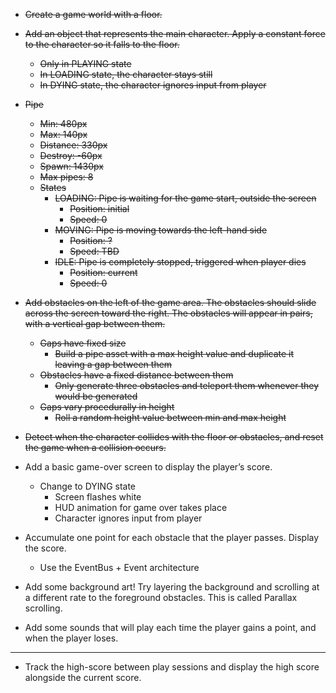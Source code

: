 - ~~Create a game world with a floor.~~

- ~~Add an object that represents the main character. Apply a constant force to the character so it falls to the floor.~~
	- ~~Only in PLAYING state~~
	- ~~In LOADING state, the character stays still~~
	- ~~In DYING state, the character ignores input from player~~

- ~~Pipe~~
	- ~~Min: 480px~~
	- ~~Max: 140px~~
	- ~~Distance: 330px~~
	- ~~Destroy: -60px~~
	- ~~Spawn: 1430px~~
	- ~~Max pipes: 8~~
	- ~~States~~
		- ~~LOADING: Pipe is waiting for the game start, outside the screen~~
			- ~~Position: initial~~
			- ~~Speed: 0~~
		- ~~MOVING: Pipe is moving towards the left-hand side~~
			- ~~Position: ?~~
			- ~~Speed: TBD~~
		- ~~IDLE: Pipe is completely stopped, triggered when player dies~~
			- ~~Position: current~~
			- ~~Speed: 0~~

- ~~Add obstacles on the left of the game area. The obstacles should slide across the screen toward the right. The obstacles will appear in pairs, with a vertical gap between them.~~
	- ~~Gaps have fixed size~~
		- ~~Build a pipe asset with a max height value and duplicate it leaving a gap between them~~
	- ~~Obstacles have a fixed distance between them~~
		- ~~Only generate three obstacles and teleport them whenever they would be generated~~
	- ~~Gaps vary procedurally in height~~
		- ~~Roll a random height value between min and max height~~
    
- ~~Detect when the character collides with the floor or obstacles, and reset the game when a collision occurs.~~
- Add a basic game-over screen to display the player’s score.
	- Change to DYING state
		- Screen flashes white
		- HUD animation for game over takes place
		- Character ignores input from player
	
- Accumulate one point for each obstacle that the player passes. Display the score.
	- Use the EventBus + Event architecture

- Add some background art! Try layering the background and scrolling at a different rate to the foreground obstacles. This is called Parallax scrolling.

- Add some sounds that will play each time the player gains a point, and when the player loses.

--------------------------------------------

- Track the high-score between play sessions and display the high score alongside the current score.